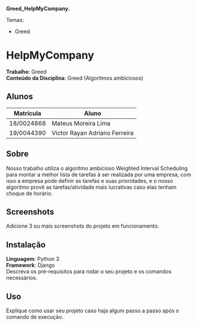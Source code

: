 **Greed_HelpMyCompany.** 

Temas:
 - Greed
 
# HelpMyCompany

**Trabalho**: Greed<br>
**Conteúdo da Disciplina**: Greed (Algoritmos ambiciosos)<br>

## Alunos
|Matrícula | Aluno |
| -- | -- |
| 18/0024868 |  Mateus Moreira Lima |
| 19/0044390 |  Victor Rayan Adriano Ferreira |

## Sobre 
Nosso trabalho utiliza o algoritmo ambicioso Weighted Interval Scheduling para montar a melhor lista de tarefas à ser realizada por uma empresa, com isso a empresa pode definir as tarefas e suas prioridades, e o nosso algoritmo provê as tarefas/atividade mais lucrativas caso elas tenham choque de horário.

## Screenshots
Adicione 3 ou mais screenshots do projeto em funcionamento.

## Instalação 
**Linguagem**: Python 3 <br>
**Framework**: Django <br>
Descreva os pré-requisitos para rodar o seu projeto e os comandos necessários.

## Uso 
Explique como usar seu projeto caso haja algum passo a passo após o comando de execução.




